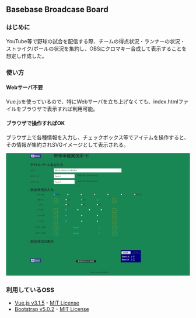 ## Basebase Broadcase Board

### はじめに

YouTube等で野球の試合を配信する際、チームの得点状況・ランナーの状況・ストライク/ボールの状況を集約し、OBSにクロマキー合成して表示することを想定し作成した。

### 使い方

#### Webサーバ不要

Vue.jsを使っているので、特にWebサーバを立ち上げなくても、index.htmlファイルをブラウザで表示すれば利用可能。

#### ブラウザで操作すればOK

ブラウザ上で各種情報を入力し、チェックボックス等でアイテムを操作すると、その情報が集約されSVGイメージとして表示される。

![全体イメージ](doc/board_all.png)

### 利用しているOSS

* [Vue.js v3.1.5](https://github.com/vuejs/core/releases/tag/v3.1.5) - [MIT License](https://github.com/vuejs/core/blob/v3.1.5/LICENSE)
* [Bootstrap v5.0.2](https://github.com/twbs/bootstrap/releases/tag/v5.0.2) - [MIT License](https://github.com/twbs/bootstrap/blob/v5.0.2/LICENSE)